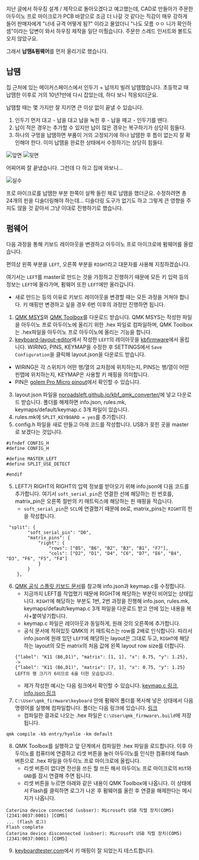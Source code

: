 지난 글에서 하우징 설계 / 제작으로 돌아오겠다고 예고했는데, CAD로 만들아가 주문한 아두이노 프로 마이크로가 PCB 바깥으로 조금 더 나갈 것 같다는 직감이 매우 강하게 들어 판매자에게 "너네 규격 어떻게 됨?" 이라고 물었더니 "나도 모름 ㅇㅇ 니가 확인하셈"이라는 답변이 와서 하우징 제작을 일단 미뤘습니다. 주문한 스레드 인서트와 볼트도 오지 않았구요. 

그래서 **납땜&펌웨어**를 먼저 올리기로 했습니다.

## 납땜
집 근처에 있는 메이커스페이스에서 인두기 + 납까지 빌려 납땜했습니다. 초등학교 때 납땜한 이후로 거의 10년?만에 다시 잡았는데, 하다 보니 적응되더군요.

납땜할 때는 몇 가지만 잘 지키면 큰 이상 없이 끝낼 수 있습니다.

1. 인두기 먼저 대고 - 납을 대고 납을 녹힌 후 - 납을 떼고 - 인두기를 뗀다.
2. 납이 적은 경우는 추가할 수 있지만 납이 많은 경우는 복구하기가 상당히 힘들다.
3. 하나의 구멍을 납땜하면 부품이 거의 고정되기에 하나 납땜한 후 틈이 없는지 잘 확인해야 한다. 이미 납땜을 완료한 상태에서 수정하기는 상당히 힘들다.

![앞면](./leftfront.jpg)
![뒷면](./leftback.jpg)

어찌어찌 잘 끝냈습니다. 그런데 다 하고 집에 와보니...

![실수](./mistake.jpg)

프로 마이크로를 납땜한 부분 한쪽이 살짝 들린 채로 납땜을 했더군요. 수정하려면 총 24개의 핀을 디솔더링해야 하는데... 디솔더링 도구가 없기도 하고 그렇게 큰 영향을 주지도 않을 것 같아서 그냥 이대로 진행하기로 했습니다. 


## 펌웨어
다음 과정을 통해 키보드 레이아웃을 변경하고 아두이노 프로 마이크로에 펌웨어를 올렸습니다.

편의상 왼쪽 부분을 `LEFT`, 오른쪽 부분을 `RIGHT`라고 대문자를 사용해 지칭하겠습니다.

여기서는 `LEFT`를 master로 만드는 것을 가정하고 진행하기 때문에 모든 키 입력 등의 정보는 `LEFT`에 올라가며, 펌웨어 또한 `LEFT`에만 올라갑니다.

* 새로 만드는 등의 이유로 키보드 레이아웃을 변경할 때는 모든 과정을 거쳐야 합니다. 키 매핑만 변경하고 싶을 경우 6번 이후의 과정만 진행하면 됩니다.

1. [QMK MSYS](https://msys.qmk.fm/)와 [QMK Toolbox](https://github.com/qmk/qmk_toolbox)를 다운로드 받습니다. QMK MSYS는 작성한 파일을 아두이노 프로 아두이노에 올리기 위한 .hex 파일로 컴파일하며, QMK Toolbox는 .hex파일을 아두이노 프로 아두이노에 올리는 기능을 합니다.
2. [keyboard-layout-editor](http://www.keyboard-layout-editor.com/)에서 작성한 `LEFT`의 레이아웃을 [kbfirmware](kbfirmware.com)에서 올립니다. WIRING, PINS, KEYMAP을 수정한 후 SETTINGS에서 `Save Configuration`을 클릭해 layout.json을 다운로드 받습니다.
 - WIRING은 각 스위치가 어떤 행/열의 교차점에 위치하는지, PINS는 행/열이 어떤 핀맵에 위치하는지, KEYMAP은 사용할 키 매핑을 의미합니다.
 - PIN은 [golem Pro Micro pinout](https://golem.hu/article/pro-micro-pinout/)에서 확인할 수 있습니다.
3. layout.json 파일을 [noroadsleft.github.io/kbf_qmk_converter/](noroadsleft.github.io/kbf_qmk_converter/)에 넣고 다운로드 받습니다. 폴더를 해제하면 info.json, rules.mk, keymaps/default/keymap.c 3개 파일이 있습니다.
4. rules.mk에 `SPLIT_KEYBOARD = yes`를 추가합니다.
5. config.h 파일을 새로 만들고 아래 코드를 작성합니다. USB가 꽂힌 곳을 master로 보겠다는 것입니다.
```
#ifndef CONFIG_H
#define CONFIG_H

#define MASTER_LEFT
#define SPLIT_USE_DETECT

#endif
```
5. LEFT가 RIGHT의 RIGHT의 입력 정보를 받아오기 위해 info.json에 다음 코드를 추가합니다. 여기서 `soft_serial_pin`은 연결한 선에 해당하는 핀 번호를, matrix_pin은 오른쪽 절반의 키 매트릭스에 해당하는 핀 매핑을 적습니다.
    - `soft_serial_pin`은 `SCL`에 연결했기 때문에 `D0`로, matrix_pins는 `RIGHT`의 핀을 작성합니다.
```
 "split": {
        "soft_serial_pin": "D0",
        "matrix_pins": {
            "right": {
                "rows": ["B5", "B6", "B2", "B3", "B1", "F7"],
                "cols": ["D2", "D1", "D4", "C6", "D7", "E6", "B4", "D3", "F6", "F5", "F4"]
            }
        }
    },
```
6. [QMK 공식 스플릿 키보드 문서](https://github.com/qmk/qmk_firmware/blob/master/docs/feature_split_keyboard.md#layout-macro)를 참고해 info.json과 keymap.c를 수정합니다.
    - 지금까지 LEFT를 작업했기 때문에 RIGHT에 해당하는 부분이 비어있는 상태입니다. `RIGHT`에 해당하는 부분도 1번, 2번 과정을 진행해 info.json, rules.mk, keymaps/default/keymap.c 3개 파일을 다운로드 받고 안에 있는 내용을 복사+붙여넣기합니다.
    - keymap.c 파일은 레이아웃과 동일하게, 원래 것의 오른쪽에 추가합니다.
    - 공식 문서에 적혀있듯 QMK의 키 매트릭스는 row를 2배로 인식합니다. 따라서 info.json에 원래 있던 `LEFT`에 해당하는 layout은 그대로 두고, `RIGHT`에 해당하는 layout의 모든 matrix의 처음 값에 왼쪽 layout row size를 더합니다.
    ```
    {"label": "K11 (B6,D1)", "matrix": [1, 1], "x": 0.75, "y": 1.25},
    ->
    {"label": "K11 (B6,D1)", "matrix": [7, 1], "x": 0.75, "y": 1.25}
    LEFT의 행 크기가 6이므로 6을 더한 모습입니다.
    ```
    - 제가 작성한 예시는 다음 링크에서 확인할 수 있습니다. [keymap.c 링크](../../firmware/hyelie/keymaps/default/keymap.c), [info.json 링크](../../firmware/hyelie/info.json)
7. `C:\User\qmk_firmware\keyboard` 안에 펌웨어 폴더를 복사해 넣은 상태에서 다음 명령어를 실행해 컴파일합니다. 폴더는 다음 링크에 있습니다. [링크](../../firmware/hyelie/)
    - 컴파일한 결과로 나오는 .hex 파일은 `C:\User\qmk_firmware\.build`에 저장됩니다. 
```
qmk compile -kb entry/hyelie -km default
```
8. QMK Toolbox를 실행하고 앞 단계에서 컴파일한 .hex 파일을 로드합니다. 이후 아두이노를 컴퓨터에 연결하고 리셋 버튼을 눌러 아두이노를 인식한 컴퓨터에 flash 버튼으로 .hex 파일을 아두이노 프로 마이크로에 올립니다.
   - 리셋 버튼이 없다면 전선을 쓰든 뭘 쓰든 해서 아두이노 프로 마이크로의 `RST`와 `GND`를 잠시 연결해 주면 됩니다.
   - 리셋 버튼을 누르면 아래와 같은 내용이 QMK Toolbox에 나옵니다. 이 상태에서 Flash를 클릭하면 로그가 나온 후 펌웨어를 올린 후 연결을 해제한다는 메시지가 나옵니다.
```
Caterina device connected (usbser): Microsoft USB 직렬 장치(COM5) (2341:0037:0001) [COM5]
... (flash 로그)
Flash complete
Caterina device disconnected (usbser): Microsoft USB 직렬 장치(COM5) (2341:0037:0001) [COM5]
```
9.  [keyboardtester.com](https://www.keyboardtester.com/)에서 키 매핑이 잘 되었는지 테스트합니다.

